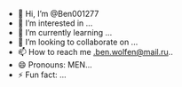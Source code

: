 - 👋 Hi, I’m @Ben001277
- 👀 I’m interested in ...
- 🌱 I’m currently learning ...
- 💞️ I’m looking to collaborate on ...
- 📫 How to reach me .ben.wolfen@mail.ru..
- 😄 Pronouns: MEN...
- ⚡ Fun fact: ...

<!---
Ben001277/Ben001277 is a ✨ special ✨ repository because its `README.md` (this file) appears on your GitHub profile.
You can click the Preview link to take a look at your changes.
--->
